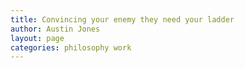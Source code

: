 ```yaml
---
title: Convincing your enemy they need your ladder
author: Austin Jones
layout: page
categories: philosophy work
---
```

